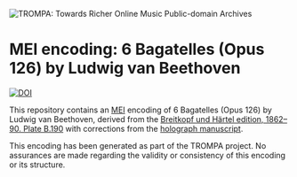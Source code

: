 ![TROMPA: Towards Richer Online Music Public-domain Archives](https://trompamusic.eu/sites/default/files/top-bar-logo_0_0.png)
                                                                                
# MEI encoding: 6 Bagatelles (Opus 126) by Ludwig van Beethoven

[![DOI](https://zenodo.org/badge/224882961.svg)](https://zenodo.org/badge/latestdoi/224882961)
                                                                                
This repository contains an [MEI](https://music-encoding.org) encoding of 6 Bagatelles (Opus 126) by Ludwig van Beethoven, derived from the [Breitkopf und Härtel edition, 1862–90. Plate B.190](https://imslp.org/wiki/Special:ReverseLookup/58131) with corrections from the [holograph manuscript](https://imslp.org/wiki/Special:ReverseLookup/51350).
                                                                                
This encoding has been generated as part of the TROMPA project. No assurances are made regarding the validity or consistency of this encoding or its structure.
  

